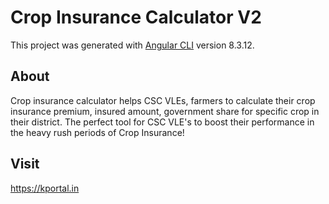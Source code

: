 # Crop Insurance Calculator V2

This project was generated with [Angular CLI](https://github.com/angular/angular-cli) version 8.3.12.

## About

Crop insurance calculator helps CSC VLEs, farmers to calculate their crop insurance premium, insured amount, government share for specific crop in their district. The perfect tool for CSC VLE's to boost their performance in the heavy rush periods of Crop Insurance!

## Visit

https://kportal.in
